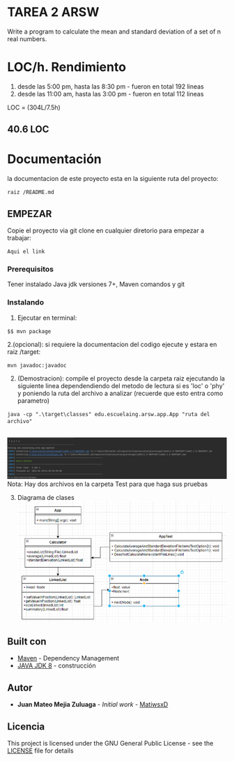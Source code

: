 # TAREA 2 ARSW

Write a program to calculate the mean and standard deviation of a set of n real numbers.

# LOC/h. Rendimiento

1. desde las 5:00 pm, hasta las 8:30 pm - fueron en total 192 lineas
2. desde las 11:00 am, hasta las 3:00 pm - fueron en total 112 lineas


LOC = (304L/7.5h)

## 40.6 LOC

# Documentación

la documentacion de este proyecto esta en la siguiente ruta del proyecto:
```
raiz /README.md
```
## EMPEZAR

Copie el proyecto via git clone en cualquier diretorio para empezar a trabajar:
```
Aqui el link 
```

### Prerequisitos

Tener instalado Java jdk versiones 7+, Maven comandos y git

### Instalando

1. Ejecutar en terminal:

```
$$ mvn package
```
2.(opcional):
si requiere la documentacion del codigo ejecute y estara en raiz /target:

```
mvn javadoc:javadoc
```

2. (Demostracion):
   compile el proyecto desde la carpeta raiz ejecutando la siguiente linea dependendiendo del metodo de lectura si es 'loc' o 'phy' y poniendo la ruta del archivo a analizar (recuerde que esto entra como parametro)

```
java -cp ".\target\classes" edu.escuelaing.arsw.app.App "ruta del archivo"


```
![Imágen 1](img/2.png)
Nota: Hay dos archivos en la carpeta Test para que haga sus pruebas

3. Diagrama de clases
   ![Imágen 2](img/1.png)

## Built con

* [Maven](https://maven.apache.org/) - Dependency Management
* [JAVA JDK 8](http://www.oracle.com/technetwork/java/javase/overview/index.html) - construcción


## Autor

* **Juan Mateo Mejia Zuluaga** - *Initial work* - [MatiwsxD](https://github.com/MatiwsxD)


## Licencia

This project is licensed under the GNU General Public License - see the [LICENSE](LICENSE) file for details
